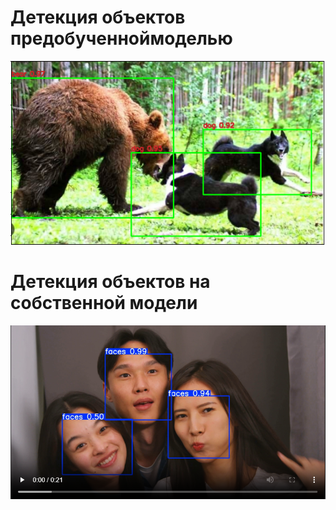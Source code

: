 # Детекция объектов предобученноймоделью
![alt text](detect_photo.png)
# Детекция объектов на собственной модели
![alt text](faces.png)